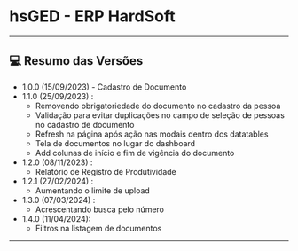 # hsGED - ERP HardSoft

<hr>

## 💻 Resumo das Versões

- 1.0.0 (15/09/2023) - Cadastro de Documento
- 1.1.0 (25/09/2023) :
    - Removendo obrigatoriedade do documento no cadastro da pessoa
    - Validação para evitar duplicações no campo de seleção de pessoas no cadastro de documento
    - Refresh na página após ação nas modais dentro dos datatables
    - Tela de documentos no lugar do dashboard
    - Add colunas de início e fim de vigência do documento
- 1.2.0 (08/11/2023) :
    - Relatório de Registro de Produtividade
- 1.2.1 (27/02/2024) :
    - Aumentando o limite de upload
- 1.3.0 (07/03/2024) :
    - Acrescentando busca pelo número
- 1.4.0 (11/04/2024):
    - Filtros na listagem de documentos
<hr>
